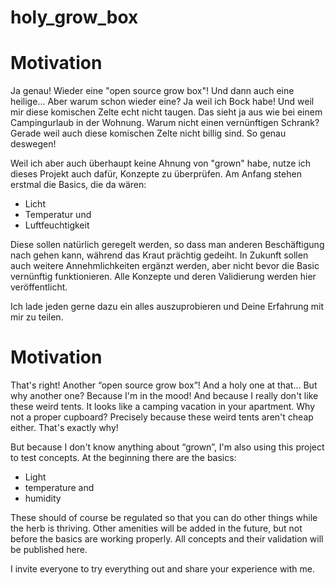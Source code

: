 # holy_grow_box

# Motivation

Ja genau! Wieder eine "open source grow box"! Und dann auch eine heilige... Aber warum schon wieder eine? Ja weil ich Bock habe! Und weil mir diese komischen Zelte echt nicht taugen. Das sieht ja aus wie bei einem Campingurlaub in der Wohnung. Warum nicht einen vernünftigen Schrank? Gerade weil auch diese komischen Zelte nicht billig sind. So genau deswegen!

Weil ich aber auch überhaupt keine Ahnung von "grown" habe, nutze ich dieses Projekt auch dafür, Konzepte zu überprüfen. Am Anfang stehen erstmal die Basics, die da wären:

* Licht
* Temperatur und
* Luftfeuchtigkeit

Diese sollen natürlich geregelt werden, so dass man anderen Beschäftigung nach gehen kann, während das Kraut prächtig gedeiht. In Zukunft sollen auch weitere Annehmlichkeiten ergänzt werden, aber nicht bevor die Basic vernünftig funktionieren. Alle Konzepte und deren Validierung werden hier veröffentlicht.

Ich lade jeden gerne dazu ein alles auszuprobieren und Deine Erfahrung mit mir zu teilen.

# Motivation

That's right! Another “open source grow box”! And a holy one at that... But why another one? Because I'm in the mood! And because I really don't like these weird tents. It looks like a camping vacation in your apartment. Why not a proper cupboard? Precisely because these weird tents aren't cheap either. That's exactly why!

But because I don't know anything about “grown”, I'm also using this project to test concepts. At the beginning there are the basics:

* Light
* temperature and
* humidity

These should of course be regulated so that you can do other things while the herb is thriving. Other amenities will be added in the future, but not before the basics are working properly. All concepts and their validation will be published here.

I invite everyone to try everything out and share your experience with me.